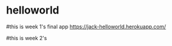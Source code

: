 # helloworld

#this is week 1's final app
https://jack-helloworld.herokuapp.com/

#this is week 2's

